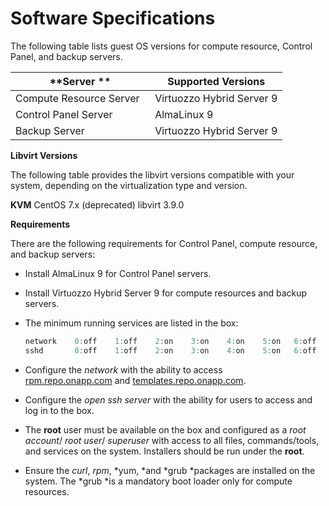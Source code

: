 # Software Specifications

The following table lists guest OS versions for compute resource, Control Panel, and backup servers.

| **Server **               | **Supported Versions**    |
|---------------------------|---------------------------|
| Compute Resource Server   | Virtuozzo Hybrid Server 9 |
| Control Panel Server      | AlmaLinux 9               |
| Backup Server             | Virtuozzo Hybrid Server 9 |

**Libvirt Versions**

The following table provides the libvirt versions compatible with your system, depending on the virtualization type and version.

**KVM**
CentOS 7.x (deprecated)
libvirt 3.9.0

**Requirements**

There are the following requirements for Control Panel, compute resource, and backup servers:

-   Install AlmaLinux 9 for Control Panel servers.
-   Install Virtuozzo Hybrid Server 9 for compute resources and backup servers.
-   The minimum running services are listed in the box:

    ``` java
    network    0:off    1:off    2:on    3:on    4:on    5:on   6:off 
    sshd       0:off    1:off    2:on    3:on    4:on    5:on   6:off
    ```

-   Configure the *network* with the ability to access [rpm.repo.onapp.com](http://rpm.repo.onapp.com/) and [templates.repo.onapp.com](http://templates.repo.onapp.com/).
-   Configure the *open ssh server* with the ability for users to access and log in to the box.
-   The **root** user must be available on the box and configured as a *root account*/ *root user*/ *superuser* with access to all files, commands/tools, and services on the system. Installers should be run under the **root**.
-   Ensure the *curl*, *rpm*, *yum, *and *grub *packages are installed on the system. The *grub *is a mandatory boot loader only for compute resources.


